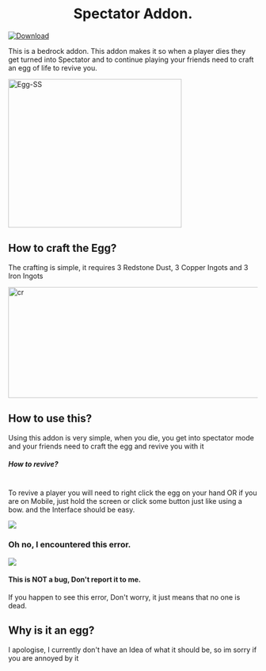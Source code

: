 <h1 align="center" id="title">Spectator Addon.</h1>

<a href="https://github.com/CennacEh/Spectator-Addon/releases/tag/1.1.1"><img src="https://img.shields.io/badge/Download-1.20.80-green?labelColor=gray&style=flat&logo=javascript&logoColor=yellow&link=https://github.com/CennacEh/Spectator-Addon/releases/tag/1.1.1" alt="Download" /></a>

<p id="description">This is a bedrock addon. This addon makes it so when a player dies they get turned into Spectator and to continue playing your friends need to craft an egg of life to revive you.</p>
<img src="https://media.discordapp.net/attachments/1209108729719554078/1235307850272866344/pack_icon.png2.png?ex=6633e596&is=66329416&hm=55d583ee11e070e187ced9a9db7c27bbcc07f7c15063f46d2ffce96d2fea7152&=&format=webp&quality=lossless&width=497&height=424" alt="Egg-SS" width="350" height="300">

<h2 align="left" id="htc">How to craft the Egg?</h2>
<p id="htcd">The crafting is simple, it requires 3 Redstone Dust, 3 Copper Ingots and 3 Iron Ingots</p>
<img src="https://media.discordapp.net/attachments/1209108729719554078/1235310266980372653/image.png?ex=6633e7d6&is=66329656&hm=60ee5a11673df741fdab51f25b96eea63378cc8a314764efeadcb8e6093f41b7&=&format=webp&quality=lossless&width=271&height=112" alt="cr" height="224" width="542">

<h2 align=left id="htu">How to use this?</h2>
<p>Using this addon is very simple, when you die, you get into spectator mode and your friends need to craft the egg and revive you with it<br> <h5>How to revive?</h5><br>To revive a player you will need to right click the egg on your hand OR if you are on Mobile, just hold the screen or click some button just like using a bow. and the Interface should be easy.</p>
<img src="https://media.discordapp.net/attachments/1209108729719554078/1235313377325350912/image.png?ex=6633eabc&is=6632993c&hm=b5c5474aa5b3d5a7c97dbfab5741f6082f85572f48a17f2e76f8819a589a8ba8&=&format=webp&quality=lossless&width=353&height=316">
<h3>Oh no, I encountered this error.</h3>
<img src="https://media.discordapp.net/attachments/1209108729719554078/1235312455740166154/image.png?ex=6633e9e0&is=66329860&hm=e73c64b94a6f0f6933b6ccb53e952dde5be11e1a67672847bbab679f6a0204c5&=&format=webp&quality=lossless&width=339&height=206">
<h4>This is NOT a bug, Don't report it to me.</h4> 
<p>If you happen to see this error, Don't worry, it just means that no one is dead.</p>
<h2>Why is it an egg?</h2>
<p>I apologise, I currently don't have an Idea of what it should be, so im sorry if you are annoyed by it</p>
